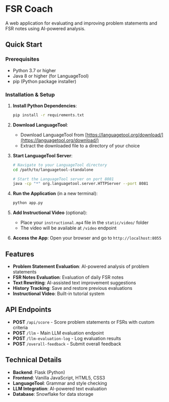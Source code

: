 # FSR Coach

A web application for evaluating and improving problem statements and FSR notes using AI-powered analysis.

## Quick Start

### Prerequisites
- Python 3.7 or higher
- Java 8 or higher (for LanguageTool)
- pip (Python package installer)

### Installation & Setup

1. **Install Python Dependencies**:
   ```bash
   pip install -r requirements.txt
   ```

2. **Download LanguageTool**:
   - Download LanguageTool from [https://languagetool.org/download/](https://languagetool.org/download/)
   - Extract the downloaded file to a directory of your choice

3. **Start LanguageTool Server**:
   ```bash
   # Navigate to your LanguageTool directory
   cd /path/to/languagetool-standalone
   
   # Start the LanguageTool server on port 8081
   java -cp "*" org.languagetool.server.HTTPServer --port 8081
   ```

4. **Run the Application** (in a new terminal):
   ```bash
   python app.py
   ```

5. **Add Instructional Video** (optional):
   - Place your `instructional.mp4` file in the `static/video/` folder
   - The video will be available at `/video` endpoint

6. **Access the App**:
   Open your browser and go to `http://localhost:8055`

## Features

- **Problem Statement Evaluation**: AI-powered analysis of problem statements
- **FSR Notes Evaluation**: Evaluation of daily FSR notes
- **Text Rewriting**: AI-assisted text improvement suggestions
- **History Tracking**: Save and restore previous evaluations
- **Instructional Video**: Built-in tutorial system

## API Endpoints

- **POST** `/api/score` - Score problem statements or FSRs with custom criteria
- **POST** `/llm` - Main LLM evaluation endpoint
- **POST** `/llm-evaluation-log` - Log evaluation results
- **POST** `/overall-feedback` - Submit overall feedback

## Technical Details

- **Backend**: Flask (Python)
- **Frontend**: Vanilla JavaScript, HTML5, CSS3
- **LanguageTool**: Grammar and style checking
- **LLM Integration**: AI-powered text evaluation
- **Database**: Snowflake for data storage


